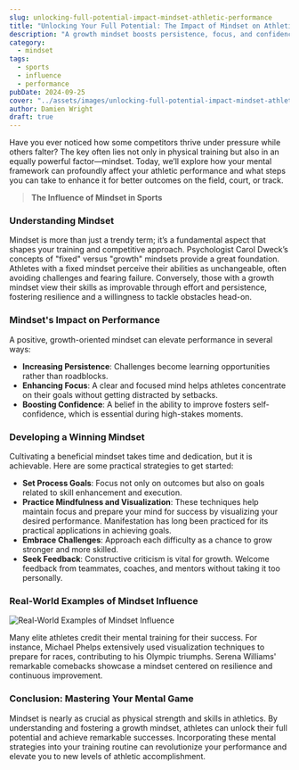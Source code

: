 ```yaml
---
slug: unlocking-full-potential-impact-mindset-athletic-performance
title: "Unlocking Your Full Potential: The Impact of Mindset on Athletic Performance"
description: "A growth mindset boosts persistence, focus, and confidence, unlocking your full potential. Embrace challenges and incorporate mental strategies to excel."
category:
  - mindset
tags:
  - sports
  - influence
  - performance
pubDate: 2024-09-25
cover: "../assets/images/unlocking-full-potential-impact-mindset-athletic-performance.webp"
author: Damien Wright
draft: true
---
```


Have you ever noticed how some competitors thrive under pressure while others falter? The key often lies not only in physical training but also in an equally powerful factor—mindset. Today, we’ll explore how your mental framework can profoundly affect your athletic performance and what steps you can take to enhance it for better outcomes on the field, court, or track.

> **The Influence of Mindset in Sports**

### Understanding Mindset

Mindset is more than just a trendy term; it’s a fundamental aspect that shapes your training and competitive approach. Psychologist Carol Dweck’s concepts of "fixed" versus "growth" mindsets provide a great foundation. Athletes with a fixed mindset perceive their abilities as unchangeable, often avoiding challenges and fearing failure. Conversely, those with a growth mindset view their skills as improvable through effort and persistence, fostering resilience and a willingness to tackle obstacles head-on.

### Mindset's Impact on Performance

A positive, growth-oriented mindset can elevate performance in several ways:
- **Increasing Persistence**: Challenges become learning opportunities rather than roadblocks.
- **Enhancing Focus**: A clear and focused mind helps athletes concentrate on their goals without getting distracted by setbacks.
- **Boosting Confidence**: A belief in the ability to improve fosters self-confidence, which is essential during high-stakes moments.

### Developing a Winning Mindset

Cultivating a beneficial mindset takes time and dedication, but it is achievable. Here are some practical strategies to get started:
- **Set Process Goals**: Focus not only on outcomes but also on goals related to skill enhancement and execution.
- **Practice Mindfulness and Visualization**: These techniques help maintain focus and prepare your mind for success by visualizing your desired performance. Manifestation has long been practiced for its practical applications in achieving goals.
- **Embrace Challenges**: Approach each difficulty as a chance to grow stronger and more skilled.
- **Seek Feedback**: Constructive criticism is vital for growth. Welcome feedback from teammates, coaches, and mentors without taking it too personally.

### Real-World Examples of Mindset Influence

<img src="/images/michael-phelps.webp" alt="Real-World Examples of Mindset Influence" class="rounded-lg transition-all duration-600 cursor-pointer filter grayscale hover:grayscale-0">

Many elite athletes credit their mental training for their success. For instance, Michael Phelps extensively used visualization techniques to prepare for races, contributing to his Olympic triumphs. Serena Williams' remarkable comebacks showcase a mindset centered on resilience and continuous improvement.

### Conclusion: Mastering Your Mental Game
Mindset is nearly as crucial as physical strength and skills in athletics. By understanding and fostering a growth mindset, athletes can unlock their full potential and achieve remarkable successes. Incorporating these mental strategies into your training routine can revolutionize your performance and elevate you to new levels of athletic accomplishment.
